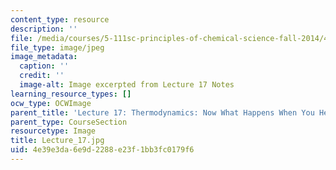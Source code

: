 ```yaml
---
content_type: resource
description: ''
file: /media/courses/5-111sc-principles-of-chemical-science-fall-2014/4e39e3da6e9d2288e23f1bb3fc0179f6_Lecture_17.jpg
file_type: image/jpeg
image_metadata:
  caption: ''
  credit: ''
  image-alt: Image excerpted from Lecture 17 Notes
learning_resource_types: []
ocw_type: OCWImage
parent_title: 'Lecture 17: Thermodynamics: Now What Happens When You Heat It Up?'
parent_type: CourseSection
resourcetype: Image
title: Lecture_17.jpg
uid: 4e39e3da-6e9d-2288-e23f-1bb3fc0179f6
---
```

